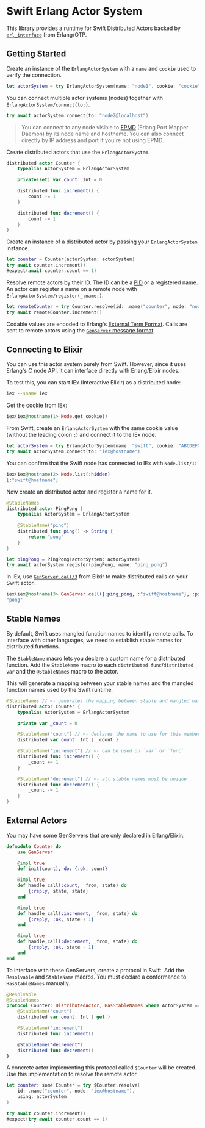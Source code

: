 # Swift Erlang Actor System
This library provides a runtime for Swift Distributed Actors backed by [`erl_interface`](https://www.erlang.org/doc/apps/erl_interface/ei_users_guide.html) from Erlang/OTP.

## Getting Started
Create an instance of the ``ErlangActorSystem`` with a `name` and `cookie` used to verify the connection.

```swift
let actorSystem = try ErlangActorSystem(name: "node1", cookie: "cookie")
```

You can connect multiple actor systems (nodes) together with
``ErlangActorSystem/connect(to:)``.

```swift
try await actorSystem.connect(to: "node2@localhost")
```

> You can connect to any node visible to [EPMD](https://www.erlang.org/doc/apps/erts/epmd_cmd) (Erlang Port Mapper Daemon) by its node name and hostname.
> You can also connect directly by IP address and port if you're not using EPMD.

Create distributed actors that use the ``ErlangActorSystem``.

```swift
distributed actor Counter {
    typealias ActorSystem = ErlangActorSystem

    private(set) var count: Int = 0

    distributed func increment() {
        count += 1
    }

    distributed func decrement() {
        count -= 1
    }
}
```

Create an instance of a distributed actor by passing your ``ErlangActorSystem`` instance.

```swift
let counter = Counter(actorSystem: actorSystem)
try await counter.increment()
#expect(await counter.count == 1)
```

Resolve remote actors by their ID. The ID can be a [PID](https://www.erlang.org/doc/system/data_types#pid) or a registered name.
An actor can register a name on a remote node with ``ErlangActorSystem/register(_:name:)``.

```swift
let remoteCounter = try Counter.resolve(id: .name("counter", node: "node2@localhost"))
try await remoteCounter.increment()
```

Codable values are encoded to Erlang's [External Term Format](https://www.erlang.org/doc/apps/erts/erl_ext_dist.html).
Calls are sent to remote actors using the [`GenServer` message format](https://hexdocs.pm/elixir/1.18.3/GenServer.html).

## Connecting to Elixir
You can use this actor system purely from Swift. However, since it uses Erlang's C node API, it can interface directly with Erlang/Elixir nodes.

To test this, you can start IEx (Interactive Elixir) as a distributed node:

```sh
iex --sname iex
```

Get the cookie from IEx:

```ex
iex(iex@hostname)1> Node.get_cookie()
```

From Swift, create an ``ErlangActorSystem`` with the same cookie value (without the leading colon `:`)
and connect it to the IEx node.

```swift
let actorSystem = try ErlangActorSystem(name: "swift", cookie: "ABCDEFGHIJKLMNOPQRSTUVWXYZ")
try await actorSystem.connect(to: "iex@hostname")
```

You can confirm that the Swift node has connected to IEx with `Node.list/1`:

```ex
iex(iex@hostname)2> Node.list(:hidden)
[:"swift@hostname"]
```

Now create an distributed actor and register a name for it.

```swift
@StableNames
distributed actor PingPong {
    typealias ActorSystem = ErlangActorSystem
    
    @StableName("ping")
    distributed func ping() -> String {
        return "pong"
    }
}

let pingPong = PingPong(actorSystem: actorSystem)
try await actorSystem.register(pingPong, name: "ping_pong")
```

In IEx, use [`GenServer.call/3`](https://hexdocs.pm/elixir/1.18.3/GenServer.html#call/3) from Elixir to make distributed calls on your Swift actor.

```ex
iex(iex@hostname)3> GenServer.call({:ping_pong, :"swift@hostname"}, :ping)
"pong"
```

## Stable Names
By default, Swift uses mangled function names to identify remote calls.
To interface with other languages, we need to establish stable names for distributed functions.

The ``StableName`` macro lets you declare a custom name for a distributed function.
Add the ``StableName`` macro to each `distributed func`/`distributed var` and the `@StableNames` macro to the actor.

This will generate a mapping between your stable names and the mangled function names used by the Swift runtime.

```swift
@StableNames // <- generates the mapping between stable and mangled names
distributed actor Counter {
    typealias ActorSystem = ErlangActorSystem

    private var _count = 0

    @StableName("count") // <- declares the name to use for this member
    distributed var count: Int { _count }

    @StableName("increment") // <- can be used on `var` or `func`
    distributed func increment() {
        _count += 1
    }

    @StableName("decrement") // <- all stable names must be unique
    distributed func decrement() {
        _count -= 1
    }
}
```

## External Actors
You may have some GenServers that are only declared in Erlang/Elixir:

```elixir
defmodule Counter do
    use GenServer

    @impl true
    def init(count), do: {:ok, count}

    @impl true
    def handle_call(:count, _from, state) do
        {:reply, state, state}
    end

    @impl true
    def handle_call(:increment, _from, state) do
        {:reply, :ok, state + 1}
    end

    @impl true
    def handle_call(:decrement, _from, state) do
        {:reply, :ok, state - 1}
    end
end
```

To interface with these GenServers, create a protocol in Swift.
Add the `Resolvable` and `StableName` macros. You must declare a conformance to `HasStableNames` manually.

```swift
@Resolvable
@StableNames
protocol Counter: DistributedActor, HasStableNames where ActorSystem == ErlangActorSystem {
    @StableName("count")
    distributed var count: Int { get }

    @StableName("increment")
    distributed func increment()

    @StableName("decrement")
    distributed func decrement()
}
```

A concrete actor implementing this protocol called `$Counter` will be created.
Use this implementation to resolve the remote actor.

```swift
let counter: some Counter = try $Counter.resolve(
    id: .name("counter", node: "iex@hostname"),
    using: actorSystem
)

try await counter.increment()
#expect(try await counter.count == 1)
```
